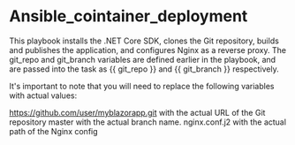 # Ansible_cointainer_deployment

This playbook installs the .NET Core SDK, clones the Git repository, builds and publishes the application, and configures Nginx as a reverse proxy. The git_repo and git_branch variables are defined earlier in the playbook, and are passed into the task as {{ git_repo }} and {{ git_branch }} respectively.

It's important to note that you will need to replace the following variables with actual values:

https://github.com/user/myblazorapp.git with the actual URL of the Git repository
master with the actual branch name.
nginx.conf.j2 with the actual path of the Nginx config

